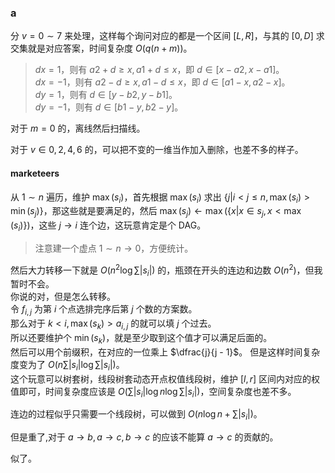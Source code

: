 ### $\text{a}$

分 $v = 0\sim 7$ 来处理，这样每个询问对应的都是一个区间 $[L,R]$，与其的 $[0, D]$ 求交集就是对应答案，时间复杂度 $O(q(n + m))$。

> $dx = 1$，则有 $a2 + d\ge x, a1 + d\le x$，即 $d\in [x - a2, x - a1]$。  
> $dx= -1$，则有 $a2 - d\ge x, a1 - d\le x$，即 $d\in [a1 - x, a2 - x]$。  
> $dy = 1$，则有 $d\in [y - b2, y - b1]$。  
> $dy = -1$，则有 $d\in [b1 - y, b2 - y]$。

对于 $m = 0$ 的，离线然后扫描线。  

对于 $v\in {0, 2, 4, 6}$ 的，可以把不变的一维当作加入删除，也差不多的样子。

#### $\text{marketeers}$

从 $1\sim n$ 遍历，维护 $\max(s_i)$，首先根据 $\max(s_i)$ 求出 $\{j | i < j\le n, \max(s_i)> \min(s_j)\}$，那这些就是要满足的，然后 $\max(s_j)\leftarrow \max(\{x | x\in s_j, x < \max(s_i)\})$，这些 $j\to i$ 连个边，这玩意肯定是个 $\text{DAG}$。   

> 注意建一个虚点 $1\sim n\to 0$，方便统计。

然后大力转移一下就是 $O(n^2\log \sum|s_i|)$ 的，瓶颈在开头的连边和边数 $O(n^2)$，但我暂时不会。  
你说的对，但是怎么转移。  
令 $f_{i, j}$ 为第 $i$ 个点选排完序后第 $j$ 个数的方案数。  
那么对于 $k < i, \max(s_k) > a_{i, j}$ 的就可以填 $j$ 个过去。  
所以还要维护个 $\min(s_k)$，就是至少取到这个值才可以满足后面的。  
然后可以用个前缀积，在对应的一位乘上 $\dfrac{j}{j - 1}$。 
但是这样时间复杂度变为了 $O(n\sum |s_i|\log \sum |s_i|)$。  
这个玩意可以树套树，线段树套动态开点权值线段树，维护 $[l, r]$ 区间内对应的权值即可，时间复杂度应该是 $O(\sum |s_i| \log n\log \sum |s_i|)$，空间复杂度也差不多。

连边的过程似乎只需要一个线段树，可以做到 $O(n\log n + \sum |s_i|)$。

但是重了,对于 $a\to b, a\to c, b\to c$ 的应该不能算 $a\to c$ 的贡献的。

似了。
